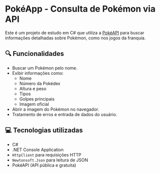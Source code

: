 # PokéApp - Consulta de Pokémon via API

Este é um projeto de estudo em C# que utiliza a [PokéAPI](https://pokeapi.co/) para buscar informações detalhadas sobre Pokémon, como nos jogos da franquia.

## 🔍 Funcionalidades

- Buscar um Pokémon pelo nome.
- Exibir informações como:
  - Nome
  - Número da Pokédex
  - Altura e peso
  - Tipos
  - Golpes principais
  - Imagem oficial
- Abrir a imagem do Pokémon no navegador.
- Tratamento de erros e entrada de dados do usuário.

## 💻 Tecnologias utilizadas

- C#
- .NET Console Application
- `HttpClient` para requisições HTTP
- `Newtonsoft.Json` para leitura de JSON
- PokéAPI (API pública e gratuita)
